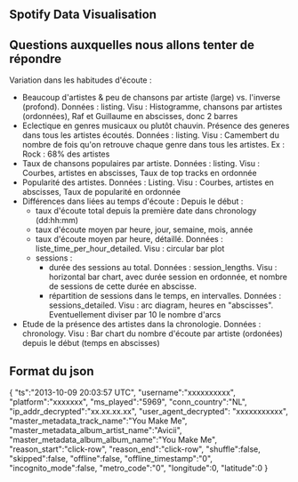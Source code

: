 ## Spotify Data Visualisation

## Questions auxquelles nous allons tenter de répondre

Variation dans les habitudes d'écoute :
- Beaucoup d'artistes & peu de chansons par artiste (large) vs. l'inverse (profond). Données : listing. Visu : Histogramme, chansons par artistes (ordonnées), Raf et Guillaume en abscisses, donc 2 barres
- Eclectique en genres musicaux ou plutôt chauvin. Présence des generes dans tous les artistes écoutés. Données : listing. Visu : Camembert du nombre de fois qu'on retrouve chaque genre dans tous les artistes. Ex : Rock : 68% des artistes
- Taux de chansons populaires par artiste. Données : listing. Visu : Courbes, artistes en abscisses, Taux de top tracks en ordonnée
- Popularité des artistes. Données : Listing. Visu : Courbes, artistes en abscisses, Taux de popularité en ordonnée
- Différences dans liées au temps d'écoute :
    Depuis le début :
    - taux d'écoute total depuis la première date dans chronology (dd:hh:mm)
    - taux d'écoute moyen par heure, jour, semaine, mois, année
    - taux d'écoute moyen par heure, détaillé. Données : liste_time_per_hour_detailed. Visu : circular bar plot
    - sessions : 
        - durée des sessions au total. Données : session_lengths. Visu : horizontal bar chart, avec durée session en ordonnée, et nombre de sessions de cette durée en abscisse.
        - répartition de sessions dans le temps, en intervalles. Données : sessions_detailed. Visu : arc diagram, heures en "abscisses". Eventuellement diviser par 10 le nombre d'arcs
- Etude de la présence des artistes dans la chronologie. Données : chronology. Visu : Bar chart du nombre d'écoute par artiste (ordonées) depuis le début (temps en abscisses)



## Format du json

{
    "ts":"2013-10-09 20:03:57 UTC",
    "username":"xxxxxxxxxx",
    "platform":"xxxxxxx",
    "ms_played":"5969",
    "conn_country":"NL",
    "ip_addr_decrypted":"xx.xx.xx.xx",
    "user_agent_decrypted": "xxxxxxxxxxx",
    "master_metadata_track_name":"You Make Me",
    "master_metadata_album_artist_name":"Avicii",
    "master_metadata_album_album_name":"You Make Me",
    "reason_start":"click-row",
    "reason_end":"click-row",
    "shuffle":false,
    "skipped":false,
    "offline":false,
    "offline_timestamp":"0",
    "incognito_mode":false,
    "metro_code":"0",
    "longitude":0,
    "latitude":0
}